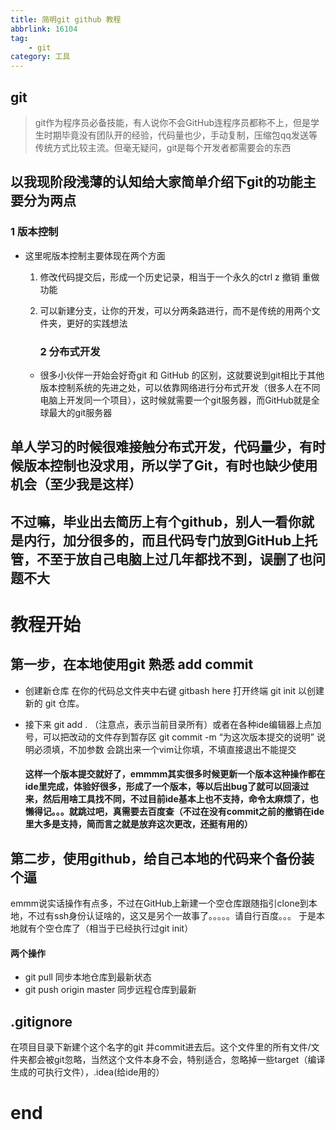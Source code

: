 ```yaml
---
title: 简明git github 教程
abbrlink: 16104
tag: 
    - git
category: 工具
---
```


## git

> git作为程序员必备技能，有人说你不会GitHub连程序员都称不上，但是学生时期毕竟没有团队开的经验，代码量也少，手动复制，压缩包qq发送等传统方式比较主流。但毫无疑问，git是每个开发者都需要会的东西

## 以我现阶段浅薄的认知给大家简单介绍下git的功能主要分为两点

### 1 版本控制

- 这里呢版本控制主要体现在两个方面

  1. 修改代码提交后，形成一个历史记录，相当于一个永久的ctrl z 撤销 重做功能

  2. 可以新建分支，让你的开发，可以分两条路进行，而不是传统的用两个文件夹，更好的实践想法

     ### 2 分布式开发

  - 很多小伙伴一开始会好奇git 和 GitHub 的区别，这就要说到git相比于其他版本控制系统的先进之处，可以依靠网络进行分布式开发（很多人在不同电脑上开发同一个项目），这时候就需要一个git服务器，而GitHub就是全球最大的git服务器

## 单人学习的时候很难接触分布式开发，代码量少，有时候版本控制也没求用，所以学了Git，有时也缺少使用机会（至少我是这样）

## 不过嘛，毕业出去简历上有个github，别人一看你就是内行，加分很多的，而且代码专门放到GitHub上托管，不至于放自己电脑上过几年都找不到，误删了也问题不大

# 教程开始

## 第一步，在本地使用git 熟悉 add commit

- 创建新仓库
  在你的代码总文件夹中右键 gitbash here 打开终端
  git init
  以创建新的 git 仓库。

- 接下来
  git add . （注意点，表示当前目录所有）或者在各种ide编辑器上点加号，可以把改动的文件存到暂存区
  git commit -m “为这次版本提交的说明” 说明必须填，不加参数 会跳出来一个vim让你填，不填直接退出不能提交

  #### 这样一个版本提交就好了，emmmm其实很多时候更新一个版本这种操作都在ide里完成，体验好很多，形成了一个版本，等以后出bug了就可以回滚过来，然后用啥工具找不同，不过目前ide基本上也不支持，命令太麻烦了，也懒得记。。。就跳过吧，真需要去百度查（不过在没有commit之前的撤销在ide里大多是支持，简而言之就是放弃这次更改，还挺有用的）

## 第二步，使用github，给自己本地的代码来个备份装个逼

emmm说实话操作有点多，不过在GitHub上新建一个空仓库跟随指引clone到本地，不过有ssh身份认证啥的，这又是另个一故事了。。。。。请自行百度。。。
于是本地就有个空仓库了（相当于已经执行过git init）

#### 两个操作

- git pull 同步本地仓库到最新状态
- git push origin master 同步远程仓库到最新

## .gitignore

在项目目录下新建个这个名字的git 并commit进去后。这个文件里的所有文件/文件夹都会被git忽略，当然这个文件本身不会，特别适合，忽略掉一些target（编译生成的可执行文件），.idea(给ide用的）

# end